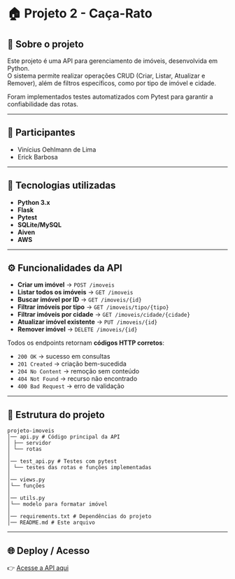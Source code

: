 # 🏠 Projeto 2 - Caça-Rato

## 📌 Sobre o projeto
Este projeto é uma API para gerenciamento de imóveis, desenvolvida em Python.  
O sistema permite realizar operações CRUD (Criar, Listar, Atualizar e Remover), além de filtros específicos, como por tipo de imóvel e cidade.  

Foram implementados testes automatizados com Pytest para garantir a confiabilidade das rotas. 

---

## 👥 Participantes
- Vinícius Oehlmann de Lima
- Erick Barbosa

---

## 🚀 Tecnologias utilizadas
- **Python 3.x**
- **Flask**
- **Pytest**
- **SQLite/MySQL**
- **Aiven**
- **AWS**

---

## ⚙️ Funcionalidades da API
- **Criar um imóvel** → `POST /imoveis`
- **Listar todos os imóveis** → `GET /imoveis`
- **Buscar imóvel por ID** → `GET /imoveis/{id}`
- **Filtrar imóveis por tipo** → `GET /imoveis/tipo/{tipo}`
- **Filtrar imóveis por cidade** → `GET /imoveis/cidade/{cidade}`
- **Atualizar imóvel existente** → `PUT /imoveis/{id}`
- **Remover imóvel** → `DELETE /imoveis/{id}`

Todos os endpoints retornam **códigos HTTP corretos**:
- `200 OK` → sucesso em consultas
- `201 Created` → criação bem-sucedida
- `204 No Content` → remoção sem conteúdo
- `404 Not Found` → recurso não encontrado
- `400 Bad Request` → erro de validação

---

## 📂 Estrutura do projeto

```plaintext
projeto-imoveis
│── api.py # Código principal da API
│ ├── servidor
│ └── rotas
│
│── test_api.py # Testes com pytest
│ └── testes das rotas e funções implementadas 
│
│── views.py
│└── funções
│
│── utils.py
│└── modelo para formatar imóvel
│
│── requirements.txt # Dependências do projeto
│── README.md # Este arquivo
```

---

## 🌐 Deploy / Acesso

👉 [Acesse a API aqui](http://98.81.145.185/imoveis)

